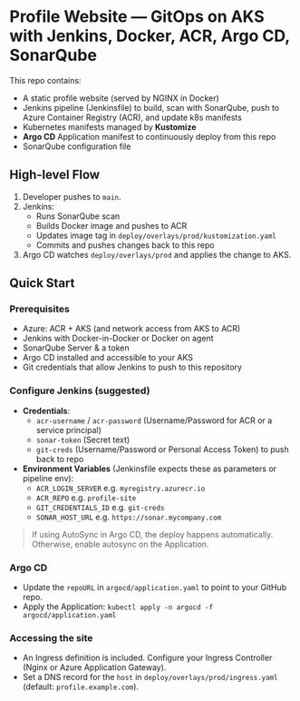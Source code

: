 # Profile Website — GitOps on AKS with Jenkins, Docker, ACR, Argo CD, SonarQube

This repo contains:
- A static profile website (served by NGINX in Docker)
- Jenkins pipeline (Jenkinsfile) to build, scan with SonarQube, push to Azure Container Registry (ACR), and update k8s manifests
- Kubernetes manifests managed by **Kustomize**
- **Argo CD** Application manifest to continuously deploy from this repo
- SonarQube configuration file

## High-level Flow

1. Developer pushes to `main`.
2. Jenkins:
   - Runs SonarQube scan
   - Builds Docker image and pushes to ACR
   - Updates image tag in `deploy/overlays/prod/kustomization.yaml`
   - Commits and pushes changes back to this repo
3. Argo CD watches `deploy/overlays/prod` and applies the change to AKS.

## Quick Start

### Prerequisites
- Azure: ACR + AKS (and network access from AKS to ACR)
- Jenkins with Docker-in-Docker or Docker on agent
- SonarQube Server & a token
- Argo CD installed and accessible to your AKS
- Git credentials that allow Jenkins to push to this repository

### Configure Jenkins (suggested)
- **Credentials**:
  - `acr-username` / `acr-password` (Username/Password for ACR or a service principal)
  - `sonar-token` (Secret text)
  - `git-creds` (Username/Password or Personal Access Token) to push back to repo
- **Environment Variables** (Jenkinsfile expects these as parameters or pipeline env):
  - `ACR_LOGIN_SERVER` e.g. `myregistry.azurecr.io`
  - `ACR_REPO` e.g. `profile-site`
  - `GIT_CREDENTIALS_ID` e.g. `git-creds`
  - `SONAR_HOST_URL` e.g. `https://sonar.mycompany.com`

> If using AutoSync in Argo CD, the deploy happens automatically. Otherwise, enable autosync on the Application.

### Argo CD
- Update the `repoURL` in `argocd/application.yaml` to point to your GitHub repo.
- Apply the Application: `kubectl apply -n argocd -f argocd/application.yaml`

### Accessing the site
- An Ingress definition is included. Configure your Ingress Controller (Nginx or Azure Application Gateway).
- Set a DNS record for the `host` in `deploy/overlays/prod/ingress.yaml` (default: `profile.example.com`).

